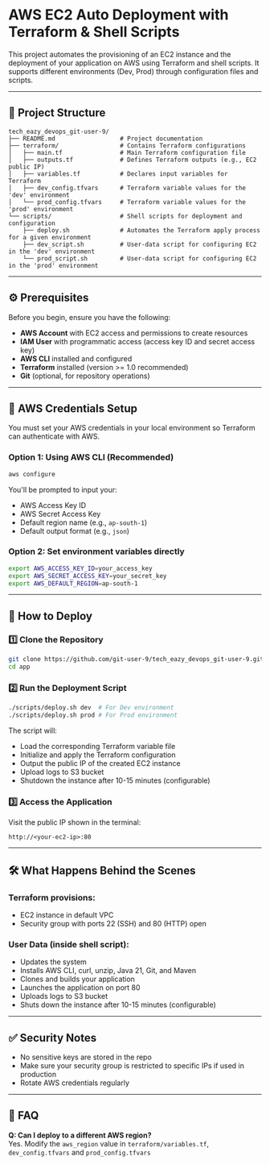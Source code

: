 # AWS EC2 Auto Deployment with Terraform & Shell Scripts

This project automates the provisioning of an EC2 instance and the deployment of your application on AWS using Terraform and shell scripts. It supports different environments (Dev, Prod) through configuration files and scripts.

---

## 📁 **Project Structure**

```
tech_eazy_devops_git-user-9/
├── README.md                  # Project documentation
├── terraform/                 # Contains Terraform configurations
│   ├── main.tf                # Main Terraform configuration file
│   ├── outputs.tf             # Defines Terraform outputs (e.g., EC2 public IP)
│   ├── variables.tf           # Declares input variables for Terraform
│   ├── dev_config.tfvars      # Terraform variable values for the 'dev' environment
│   └── prod_config.tfvars     # Terraform variable values for the 'prod' environment
└── scripts/                   # Shell scripts for deployment and configuration
    ├── deploy.sh              # Automates the Terraform apply process for a given environment
    ├── dev_script.sh          # User-data script for configuring EC2 in the 'dev' environment
    └── prod_script.sh         # User-data script for configuring EC2 in the 'prod' environment
```

---

## ⚙️ **Prerequisites**

Before you begin, ensure you have the following:

- **AWS Account** with EC2 access and permissions to create resources
- **IAM User** with programmatic access (access key ID and secret access key)
- **AWS CLI** installed and configured
- **Terraform** installed (version >= 1.0 recommended)
- **Git** (optional, for repository operations)

---

## 🔐 **AWS Credentials Setup**

You must set your AWS credentials in your local environment so Terraform can authenticate with AWS.

### Option 1: Using AWS CLI (Recommended)

```bash
aws configure
```

You'll be prompted to input your:
- AWS Access Key ID
- AWS Secret Access Key
- Default region name (e.g., `ap-south-1`)
- Default output format (e.g., `json`)

### Option 2: Set environment variables directly

```bash
export AWS_ACCESS_KEY_ID=your_access_key
export AWS_SECRET_ACCESS_KEY=your_secret_key
export AWS_DEFAULT_REGION=ap-south-1
```

---

## 🚀 **How to Deploy**

### 1️⃣ Clone the Repository

```bash
git clone https://github.com/git-user-9/tech_eazy_devops_git-user-9.git app
cd app
```

### 2️⃣ Run the Deployment Script

```bash
./scripts/deploy.sh dev  # For Dev environment
./scripts/deploy.sh prod # For Prod environment
```

The script will:
- Load the corresponding Terraform variable file
- Initialize and apply the Terraform configuration
- Output the public IP of the created EC2 instance
- Upload logs to S3 bucket
- Shutdown the instance after 10-15 minutes (configurable)

### 3️⃣ Access the Application

Visit the public IP shown in the terminal:

```
http://<your-ec2-ip>:80
```

---

## 🛠️ **What Happens Behind the Scenes**

### Terraform provisions:
- EC2 instance in default VPC
- Security group with ports 22 (SSH) and 80 (HTTP) open

### User Data (inside shell script):
- Updates the system
- Installs AWS CLI, curl, unzip, Java 21, Git, and Maven
- Clones and builds your application
- Launches the application on port 80
- Uploads logs to S3 bucket
- Shuts down the instance after 10-15 minutes (configurable)

---

## ✅ **Security Notes**

- No sensitive keys are stored in the repo
- Make sure your security group is restricted to specific IPs if used in production
- Rotate AWS credentials regularly

---

## 💬 **FAQ**

**Q: Can I deploy to a different AWS region?**  
Yes. Modify the `aws_region` value in `terraform/variables.tf`, `dev_config.tfvars` and `prod_config.tfvars`



